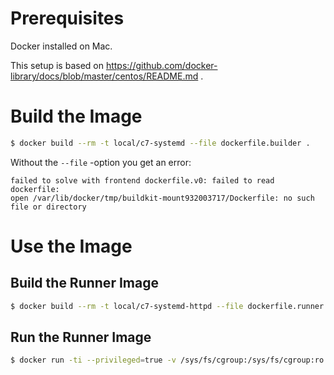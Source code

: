 # Prerequisites
Docker installed on Mac.

This setup is based on https://github.com/docker-library/docs/blob/master/centos/README.md .

# Build the Image
```bash
$ docker build --rm -t local/c7-systemd --file dockerfile.builder .
```

Without the `--file` -option you get an error:
```
failed to solve with frontend dockerfile.v0: failed to read dockerfile:
open /var/lib/docker/tmp/buildkit-mount932003717/Dockerfile: no such file or directory
```

# Use the Image

## Build the Runner Image
```bash
$ docker build --rm -t local/c7-systemd-httpd --file dockerfile.runner .
```

## Run the Runner Image
```bash
$ docker run -ti --privileged=true -v /sys/fs/cgroup:/sys/fs/cgroup:ro -p 8880:80 local/c7-systemd-httpd
```
